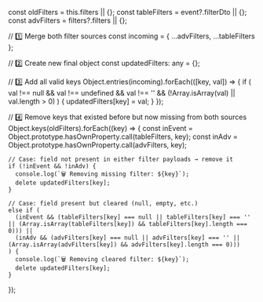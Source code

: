   const oldFilters = this.filters || {};
  const tableFilters = event?.filterDto || {};
  const advFilters = filters?.filters || {};

  // 1️⃣ Merge both filter sources
  const incoming = { ...advFilters, ...tableFilters };

  // 2️⃣ Create new final object
  const updatedFilters: any = {};

  // 3️⃣ Add all valid keys
  Object.entries(incoming).forEach(([key, val]) => {
    if (
      val !== null &&
      val !== undefined &&
      val !== '' &&
      (!Array.isArray(val) || val.length > 0)
    ) {
      updatedFilters[key] = val;
    }
  });

  // 4️⃣ Remove keys that existed before but now missing from both sources
  Object.keys(oldFilters).forEach((key) => {
    const inEvent = Object.prototype.hasOwnProperty.call(tableFilters, key);
    const inAdv = Object.prototype.hasOwnProperty.call(advFilters, key);

    // Case: field not present in either filter payloads → remove it
    if (!inEvent && !inAdv) {
      console.log(`🗑️ Removing missing filter: ${key}`);
      delete updatedFilters[key];
    }

    // Case: field present but cleared (null, empty, etc.)
    else if (
      (inEvent && (tableFilters[key] === null || tableFilters[key] === '' || (Array.isArray(tableFilters[key]) && tableFilters[key].length === 0))) ||
      (inAdv && (advFilters[key] === null || advFilters[key] === '' || (Array.isArray(advFilters[key]) && advFilters[key].length === 0)))
    ) {
      console.log(`🗑️ Removing cleared filter: ${key}`);
      delete updatedFilters[key];
    }
  });
